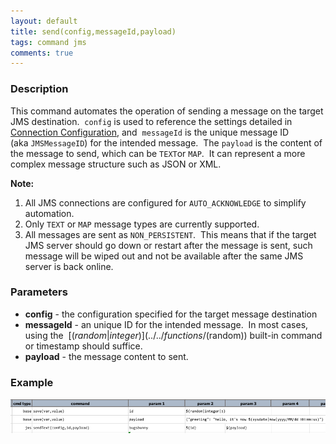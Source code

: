```yaml
---
layout: default
title: send(config,messageId,payload)
tags: command jms
comments: true
---
```



### Description
This command automates the operation of sending a message on the target JMS destination.  `config` is used to 
reference the settings detailed in [Connection Configuration](index.html#connection-configuration), and 
`messageId` is the unique message ID (aka `JMSMessageID`) for the intended message.  The `payload` is the content of 
the message to send, which can be `TEXT`or `MAP`.  It can represent a more complex message structure such as JSON or 
XML.

**Note:**
1.  All JMS connections are configured for `AUTO_ACKNOWLEDGE` to simplify automation.
2.  Only `TEXT` or `MAP` message types are currently supported.
3.  All messages are sent as `NON_PERSISTENT`.  This means that if the target JMS server should go down or restart 
    after the message is sent, such message will be wiped out and not be available after the same JMS server is back 
    online.


### Parameters
- **config** - the configuration specified for the target message destination
- **messageId** - an unique ID for the intended message.  In most cases, using the 
  [$(random|integer)](../../functions/$(random)) built-in command or timestamp should suffice.
- **payload** - the message content to sent.


### Example
![](image/send_01.png)
